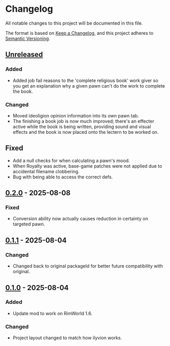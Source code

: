 # Changelog

All notable changes to this project will be documented in this file.

The format is based on [Keep a Changelog](https://keepachangelog.com/en/1.0.0/),
and this project adheres to [Semantic Versioning](https://semver.org/spec/v2.0.0.html).

## [Unreleased]

### Added

- Added job fail reasons to the 'complete religious book' work giver so you get an explanation why a given pawn can't do the work to complete the book.

### Changed

- Moved ideoligion opinion information into its own pawn tab.
- The finishing a book job is now much improved; there's an effecter active while the book is being written, providing sound and visual effects and the book is now placed onto the lectern to be worked on.

## Fixed

- Add a null checks for when calculating a pawn's mood.
- When Royalty was active, base-game patches were not applied due to accidental filename clobbering.
- Bug with being able to access the correct defs.

## [0.2.0] - 2025-08-08

### Fixed

- Conversion ability now actually causes reduction in certainty on targeted pawn.

## [0.1.1] - 2025-08-04

### Changed

- Changed back to original packageId for better future compatibility with original.

## [0.1.0] - 2025-08-04

### Added

- Update mod to work on RimWorld 1.6.

### Changed

- Project layout changed to match how ilyvion works.

[Unreleased]: https://github.com/ilyvion/EnhancedBeliefs-Updated/compare/v0.2.0...HEAD
[0.2.0]: https://github.com/ilyvion/EnhancedBeliefs-Updated/compare/v0.1.1..v0.2.0
[0.1.1]: https://github.com/ilyvion/EnhancedBeliefs-Updated/compare/v0.1.0..v0.1.1
[0.1.0]: https://github.com/ilyvion/EnhancedBeliefs-Updated/releases/tag/v0.1.0
